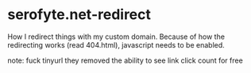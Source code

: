 # serofyte.net-redirect
How I redirect things with my custom domain. Because of how the redirecting works (read 404.html), javascript needs to be enabled.

note: fuck tinyurl they removed the ability to see link click count for free
